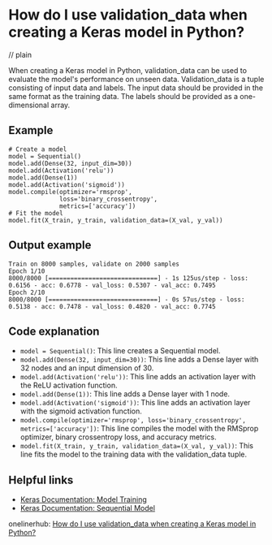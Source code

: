 # How do I use validation_data when creating a Keras model in Python?
// plain

When creating a Keras model in Python, validation_data can be used to evaluate the model's performance on unseen data. Validation_data is a tuple consisting of input data and labels. The input data should be provided in the same format as the training data. The labels should be provided as a one-dimensional array.

## Example

```
# Create a model
model = Sequential()
model.add(Dense(32, input_dim=30))
model.add(Activation('relu'))
model.add(Dense(1))
model.add(Activation('sigmoid'))
model.compile(optimizer='rmsprop',
              loss='binary_crossentropy',
              metrics=['accuracy'])
# Fit the model
model.fit(X_train, y_train, validation_data=(X_val, y_val))
```
## Output example

```
Train on 8000 samples, validate on 2000 samples
Epoch 1/10
8000/8000 [==============================] - 1s 125us/step - loss: 0.6156 - acc: 0.6778 - val_loss: 0.5307 - val_acc: 0.7495
Epoch 2/10
8000/8000 [==============================] - 0s 57us/step - loss: 0.5138 - acc: 0.7478 - val_loss: 0.4820 - val_acc: 0.7745
```

## Code explanation

- `model = Sequential()`: This line creates a Sequential model.
- `model.add(Dense(32, input_dim=30))`: This line adds a Dense layer with 32 nodes and an input dimension of 30.
- `model.add(Activation('relu'))`: This line adds an activation layer with the ReLU activation function.
- `model.add(Dense(1))`: This line adds a Dense layer with 1 node.
- `model.add(Activation('sigmoid'))`: This line adds an activation layer with the sigmoid activation function.
- `model.compile(optimizer='rmsprop', loss='binary_crossentropy', metrics=['accuracy'])`: This line compiles the model with the RMSprop optimizer, binary crossentropy loss, and accuracy metrics.
- `model.fit(X_train, y_train, validation_data=(X_val, y_val))`: This line fits the model to the training data with the validation_data tuple.

## Helpful links
- [Keras Documentation: Model Training](https://keras.io/getting-started/sequential-model-guide/#model-training)
- [Keras Documentation: Sequential Model](https://keras.io/getting-started/sequential-model-guide/)

onelinerhub: [How do I use validation_data when creating a Keras model in Python?](https://onelinerhub.com/python-keras/how-do-i-use-validation-data-when-creating-a-keras-model-in-python)